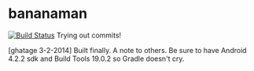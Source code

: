 bananaman
=========

[![Build Status](http://ci.utkarshsinha.com/job/BananaMan-CI/badge/icon)](http://ci.utkarshsinha.com/job/BananaMan-CI/)
Trying out commits!

[ghatage 3-2-2014]
Built finally.
A note to others. Be sure to have Android 4.2.2 sdk and Build Tools 19.0.2 so Gradle doesn't cry.

